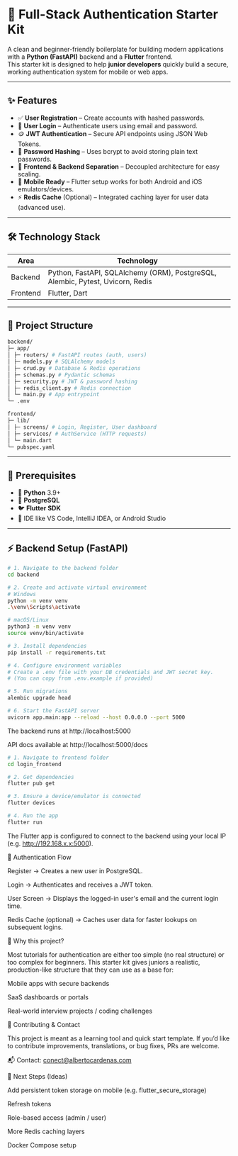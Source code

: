 # 🚀 Full-Stack Authentication Starter Kit

A clean and beginner-friendly boilerplate for building modern applications with a **Python (FastAPI)** backend and a **Flutter** frontend.  
This starter kit is designed to help **junior developers** quickly build a secure, working authentication system for mobile or web apps.

---

## ✨ Features

- ✅ **User Registration** – Create accounts with hashed passwords.
- 🔐 **User Login** – Authenticate users using email and password.
- 🪙 **JWT Authentication** – Secure API endpoints using JSON Web Tokens.
- 🧂 **Password Hashing** – Uses bcrypt to avoid storing plain text passwords.
- 🧱 **Frontend & Backend Separation** – Decoupled architecture for easy scaling.
- 📱 **Mobile Ready** – Flutter setup works for both Android and iOS emulators/devices.
- ⚡ **Redis Cache** (Optional) – Integrated caching layer for user data (advanced use).

---

## 🛠️ Technology Stack

| Area      | Technology                                                                                  |
|-----------|---------------------------------------------------------------------------------------------|
| Backend   | Python, FastAPI, SQLAlchemy (ORM), PostgreSQL, Alembic, Pytest, Uvicorn, Redis               |
| Frontend  | Flutter, Dart                                                                              |

---

## 📂 Project Structure

```bash
backend/
├─ app/
│ ├─ routers/ # FastAPI routes (auth, users)
│ ├─ models.py # SQLAlchemy models
│ ├─ crud.py # Database & Redis operations
│ ├─ schemas.py # Pydantic schemas
│ ├─ security.py # JWT & password hashing
│ ├─ redis_client.py # Redis connection
│ └─ main.py # App entrypoint
└─ .env

frontend/
├─ lib/
│ ├─ screens/ # Login, Register, User dashboard
│ ├─ services/ # AuthService (HTTP requests)
│ └─ main.dart
└─ pubspec.yaml
```

---

## 🧰 Prerequisites

- 🐍 **Python** 3.9+
- 🐘 **PostgreSQL**
- 🐦 **Flutter SDK**
- 📝 IDE like VS Code, IntelliJ IDEA, or Android Studio

---

## ⚡ Backend Setup (FastAPI)

```bash
# 1. Navigate to the backend folder
cd backend

# 2. Create and activate virtual environment
# Windows
python -m venv venv
.\venv\Scripts\activate

# macOS/Linux
python3 -m venv venv
source venv/bin/activate

# 3. Install dependencies
pip install -r requirements.txt

# 4. Configure environment variables
# Create a .env file with your DB credentials and JWT secret key.
# (You can copy from .env.example if provided)

# 5. Run migrations
alembic upgrade head

# 6. Start the FastAPI server
uvicorn app.main:app --reload --host 0.0.0.0 --port 5000
```

The backend runs at http://localhost:5000

API docs available at http://localhost:5000/docs


```bash
# 1. Navigate to frontend folder
cd login_frontend

# 2. Get dependencies
flutter pub get

# 3. Ensure a device/emulator is connected
flutter devices

# 4. Run the app
flutter run
```

The Flutter app is configured to connect to the backend using your local IP (e.g. http://192.168.x.x:5000).

🔐 Authentication Flow

Register → Creates a new user in PostgreSQL.

Login → Authenticates and receives a JWT token.

User Screen → Displays the logged-in user's email and the current login time.

Redis Cache (optional) → Caches user data for faster lookups on subsequent logins.

🧠 Why this project?

Most tutorials for authentication are either too simple (no real structure) or too complex for beginners.
This starter kit gives juniors a realistic, production-like structure that they can use as a base for:

Mobile apps with secure backends

SaaS dashboards or portals

Real-world interview projects / coding challenges

🤝 Contributing & Contact

This project is meant as a learning tool and quick start template.
If you’d like to contribute improvements, translations, or bug fixes, PRs are welcome.

📬 Contact: conect@albertocardenas.com

🧭 Next Steps (Ideas)

Add persistent token storage on mobile (e.g. flutter_secure_storage)

Refresh tokens

Role-based access (admin / user)

More Redis caching layers

Docker Compose setup